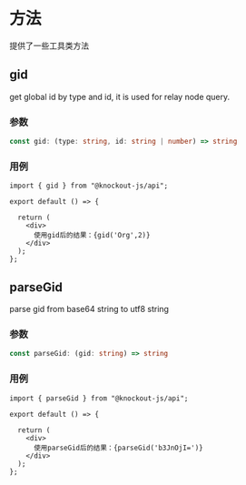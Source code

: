 # 方法

提供了一些工具类方法

## gid

get global id by type and id, it is used for relay node query.

### 参数
```ts
const gid: (type: string, id: string | number) => string
```

### 用例

```tsx preview
import { gid } from "@knockout-js/api";

export default () => {

  return (
    <div>
      使用gid后的结果：{gid('Org',2)}
    </div>
  );
};
```

## parseGid

parse gid from base64 string to utf8 string

### 参数

```ts
const parseGid: (gid: string) => string
```

### 用例
```tsx preview
import { parseGid } from "@knockout-js/api";

export default () => {

  return (
    <div>
      使用parseGid后的结果：{parseGid('b3JnOjI=')}
    </div>
  );
};
```
